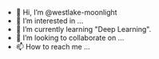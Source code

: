 - 👋 Hi, I’m @westlake-moonlight
- 👀 I’m interested in ...
- 🌱 I’m currently learning "Deep Learning".
- 💞️ I’m looking to collaborate on ...
- 📫 How to reach me ...

<!---
westlake-moonlight/westlake-moonlight is a ✨ special ✨ repository because its `README.md` (this file) appears on your GitHub profile.
You can click the Preview link to take a look at your changes.
--->
